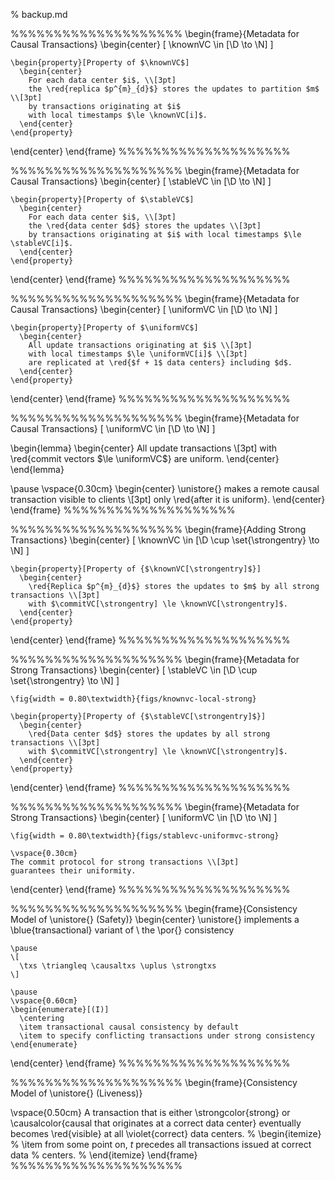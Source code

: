 % backup.md

%%%%%%%%%%%%%%%%%%%%
\begin{frame}{Metadata for Causal Transactions}
  \begin{center}
    \[
      \knownVC \in [\D \to \N]
    \]

    \begin{property}[Property of $\knownVC$]
      \begin{center}
        For each data center $i$, \\[3pt]
        the \red{replica $p^{m}_{d}$} stores the updates to partition $m$ \\[3pt]
        by transactions originating at $i$
        with local timestamps $\le \knownVC[i]$.
      \end{center}
    \end{property}
  \end{center}
\end{frame}
%%%%%%%%%%%%%%%%%%%%

%%%%%%%%%%%%%%%%%%%%
\begin{frame}{Metadata for Causal Transactions}
  \begin{center}
    \[
      \stableVC \in [\D \to \N]
    \]

    \begin{property}[Property of $\stableVC$]
      \begin{center}
        For each data center $i$, \\[3pt]
        the \red{data center $d$} stores the updates \\[3pt]
        by transactions originating at $i$ with local timestamps $\le \stableVC[i]$.
      \end{center}
    \end{property}
  \end{center}
\end{frame}
%%%%%%%%%%%%%%%%%%%%

%%%%%%%%%%%%%%%%%%%%
\begin{frame}{Metadata for Causal Transactions}
  \begin{center}
    \[
      \uniformVC \in [\D \to \N]
    \]

    \begin{property}[Property of $\uniformVC$]
      \begin{center}
        All update transactions originating at $i$ \\[3pt]
        with local timestamps $\le \uniformVC[i]$ \\[3pt]
        are replicated at \red{$f + 1$ data centers} including $d$.
      \end{center}
    \end{property}
  \end{center}
\end{frame}
%%%%%%%%%%%%%%%%%%%%

%%%%%%%%%%%%%%%%%%%%
\begin{frame}{Metadata for Causal Transactions}
  \[
    \uniformVC \in [\D \to \N]
  \]

  \begin{lemma}
    \begin{center}
      All update transactions \\[3pt]
      with \red{commit vectors $\le \uniformVC$} are uniform.
    \end{center}
  \end{lemma}

  \pause
  \vspace{0.30cm}
  \begin{center}
    \unistore{} makes a remote causal transaction visible to clients \\[3pt]
    only \red{after it is uniform}.
  \end{center}
\end{frame}
%%%%%%%%%%%%%%%%%%%%

%%%%%%%%%%%%%%%%%%%%
\begin{frame}{Adding Strong Transactions}
  \begin{center}
    \[
      \knownVC \in [\D \cup \set{\strongentry} \to \N]
    \]

    \begin{property}[Property of {$\knownVC[\strongentry]$}]
      \begin{center}
        \red{Replica $p^{m}_{d}$} stores the updates to $m$ by all strong transactions \\[3pt]
        with $\commitVC[\strongentry] \le \knownVC[\strongentry]$.
      \end{center}
    \end{property}
  \end{center}
\end{frame}
%%%%%%%%%%%%%%%%%%%%

%%%%%%%%%%%%%%%%%%%%
\begin{frame}{Metadata for Strong Transactions}
  \begin{center}
    \[
      \stableVC \in [\D \cup \set{\strongentry} \to \N]
    \]

    \fig{width = 0.80\textwidth}{figs/knownvc-local-strong}

    \begin{property}[Property of {$\stableVC[\strongentry]$}]
      \begin{center}
        \red{Data center $d$} stores the updates by all strong transactions \\[3pt]
        with $\commitVC[\strongentry] \le \knownVC[\strongentry]$.
      \end{center}
    \end{property}
  \end{center}
\end{frame}
%%%%%%%%%%%%%%%%%%%%

%%%%%%%%%%%%%%%%%%%%
\begin{frame}{Metadata for Strong Transactions}
  \begin{center}
    \[
      \uniformVC \in [\D \to \N]
    \]

    \fig{width = 0.80\textwidth}{figs/stablevc-uniformvc-strong}

    \vspace{0.30cm}
    The commit protocol for strong transactions \\[3pt]
    guarantees their uniformity.
  \end{center}
\end{frame}
%%%%%%%%%%%%%%%%%%%%

%%%%%%%%%%%%%%%%%%%%
\begin{frame}{Consistency Model of \unistore{} (Safety)}
  \begin{center}
    \unistore{} implements a \blue{transactional} variant of \\
    the \por{} consistency

    \pause
    \[
      \txs \triangleq \causaltxs \uplus \strongtxs
    \]

    \pause
    \vspace{0.60cm}
    \begin{enumerate}[(I)]
      \centering
      \item transactional causal consistency by default
      \item to specify conflicting transactions under strong consistency
    \end{enumerate}
  \end{center}
\end{frame}
%%%%%%%%%%%%%%%%%%%%

%%%%%%%%%%%%%%%%%%%%
\begin{frame}{Consistency Model of \unistore{} (Liveness)}

  \vspace{0.50cm}
  A transaction that is either \strongcolor{strong}
  or \causalcolor{causal that originates at a correct data center}
  eventually becomes \red{visible} at all \violet{correct} data centers.
  % \begin{itemize}
  %   \item from some point on, $t$ precedes all transactions issued at correct data
  %         centers.
  % \end{itemize}
\end{frame}
%%%%%%%%%%%%%%%%%%%%
